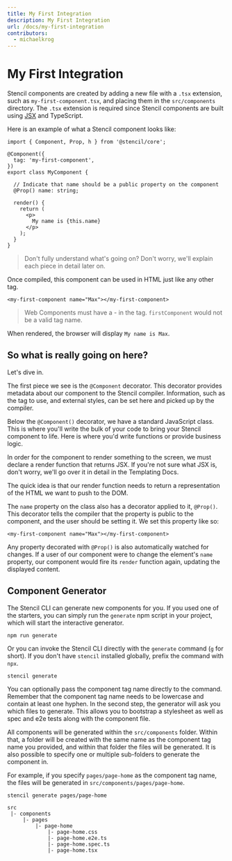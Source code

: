 ```yaml
---
title: My First Integration
description: My First Integration
url: /docs/my-first-integration
contributors:
  - michaelkrog
---
```


# My First Integration

Stencil components are created by adding a new file with a `.tsx` extension, such as `my-first-component.tsx`, and placing them in the `src/components` directory.
The `.tsx` extension is required since Stencil components are built using [JSX](https://facebook.github.io/react/docs/introducing-jsx.html) and TypeScript.

Here is an example of what a Stencil component looks like:

```tsx
import { Component, Prop, h } from '@stencil/core';

@Component({
  tag: 'my-first-component',
})
export class MyComponent {

  // Indicate that name should be a public property on the component
  @Prop() name: string;

  render() {
    return (
      <p>
        My name is {this.name}
      </p>
    );
  }
}
```
> Don't fully understand what's going on? Don't worry, we'll explain each piece in detail later on.


Once compiled, this component can be used in HTML just like any other tag.

```markup
<my-first-component name="Max"></my-first-component>
```

> Web Components must have a - in the tag. `firstComponent` would not be a valid tag name.

When rendered, the browser will display `My name is Max`.

## So what is really going on here?

Let's dive in.

The first piece we see is the `@Component` decorator.
This decorator provides metadata about our component to the Stencil compiler.
Information, such as the tag to use, and external styles, can be set here and picked up by the compiler.

Below the `@Component()` decorator, we have a standard JavaScript class.
This is where you'll write the bulk of your code to bring your Stencil component to life.
Here is where you'd write functions or provide business logic.

In order for the component to render something to the screen, we must declare a render function that returns JSX.
If you're not sure what JSX is, don't worry, we'll go over it in detail in the <stencil-route-link url="/docs/templating">Templating Docs</stencil-route-link>.

The quick idea is that our render function needs to return a representation of the HTML we want to push to the DOM.

The `name` property on the class also has a decorator applied to it, `@Prop()`.
This decorator tells the compiler that the property is public to the component, and the user should be setting it.
We set this property like so:

```markup
<my-first-component name="Max"></my-first-component>
```
Any property decorated with `@Prop()` is also automatically watched for changes.
If a user of our component were to change the element's `name` property, our component would fire its `render` function again, updating the displayed content.

## Component Generator

The Stencil CLI can generate new components for you. If you used one of the starters, you can simply run the `generate` npm script in your project, which will start the interactive generator.

```shell
npm run generate
```

Or you can invoke the Stencil CLI directly with the `generate` command (`g` for short). If you don't have `stencil` installed globally, prefix the command with `npx`.

```shell
stencil generate
```

You can optionally pass the component tag name directly to the command. Remember that the component tag name needs to be lowercase and contain at least one hyphen. In the second step, the generator will ask you which files to generate. This allows you to bootstrap a stylesheet as well as spec and e2e tests along with the component file.

All components will be generated within the `src/components` folder. Within that, a folder will be created with the same name as the component tag name you provided, and within that folder the files will be generated. It is also possible to specify one or multiple sub-folders to generate the component in.

For example, if you specify `pages/page-home` as the component tag name, the files will be generated in `src/components/pages/page-home`.

```shell
stencil generate pages/page-home
```

```plain
src
 |- components
     |- pages
         |- page-home
             |- page-home.css
             |- page-home.e2e.ts
             |- page-home.spec.ts
             |- page-home.tsx
```
